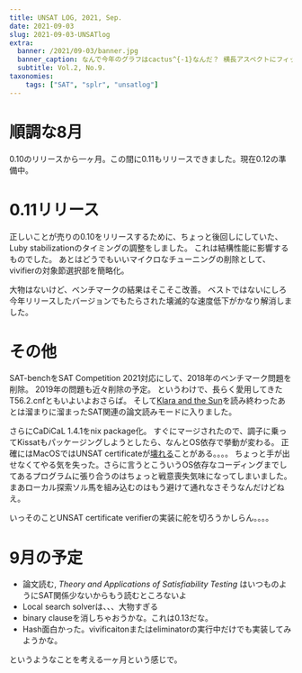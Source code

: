 ```yaml
---
title: UNSAT LOG, 2021, Sep.
date: 2021-09-03
slug: 2021-09-03-UNSATlog
extra:
  banner: /2021/09-03/banner.jpg
  banner_caption: なんで今年のグラフはcactus^{-1}なんだ？ 横長アスペクトにフィットするから、だろうか。
  subtitle: Vol.2, No.9.
taxonomies:
    tags: ["SAT", "splr", "unsatlog"]
---
```

# 順調な8月

0.10のリリースから一ヶ月。この間に0.11もリリースできました。現在0.12の準備中。

# 0.11リリース

正しいことが売りの0.10をリリースするために、ちょっと後回しにしていた、Luby stabilizationのタイミングの調整をしました。
これは結構性能に影響するものでした。
あとはどうでもいいマイクロなチューニングの削除として、vivifierの対象節選択部を簡略化。

大物はないけど、ベンチマークの結果はそこそこ改善。
ベストではないにしろ今年リリースしたバージョンでもたらされた壊滅的な速度低下がかなり解消しました。

# その他

SAT-benchをSAT Competition 2021対応にして、2018年のベンチマーク問題を削除。
2019年の問題も近々削除の予定。
というわけで、長らく愛用してきたT56.2.cnfともいよいよおさらば。
そして[Klara and the Sun](/2021/2021-09-XX-KlaraAndTheSun)を読み終わったあとは溜まりに溜まったSAT関連の論文読みモードに入りました。

さらにCaDiCaL 1.4.1をnix package化。
すぐにマージされたので、調子に乗ってKissatもパッケージングしようとしたら、なんとOS依存で挙動が変わる。
正確にはMacOSではUNSAT certificateが[壊れる](2021/2021-08-31-kissat-on-macos)ことがある。。。。
ちょっと手が出せなくてやる気を失った。さらに言うとこういうOS依存なコーディングまでしてあるプログラムに張り合うのはちょっと戦意喪失気味になってしまいました。
まあローカル探索ソル馬を組み込むのはもう避けて通れなさそうなんだけどねえ。

いっそのことUNSAT certificate verifierの実装に舵を切ろうかしらん。。。。

# 9月の予定

- 論文読む, *Theory and Applications of Satisfiability Testing* はいつものようにSAT関係少ないからもう読むところないよ
- Local search solverは、、、大物すぎる
- binary clauseを消しちゃおうかな。これは0.13だな。
- Hash面白かった。vivificaitonまたはeliminatorの実行中だけでも実装してみようかな。

というようなことを考える一ヶ月という感じで。

